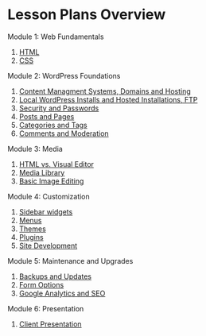 Lesson Plans Overview
===================

Module 1: Web Fundamentals

1. [HTML](https://github.com/wpstudio/iThemes-LessonPlans/blob/master/Lessons/Lesson-1.md)
2. [CSS](https://github.com/wpstudio/iThemes-LessonPlans/blob/master/Lessons/Lesson-2.md)

Module 2: WordPress Foundations

1. [Content Managment Systems, Domains and Hosting](https://github.com/wpstudio/iThemes-LessonPlans/blob/master/Lessons/Lesson-3.md)
2. [Local WordPress Installs and Hosted Installations, FTP](https://github.com/wpstudio/iThemes-LessonPlans/blob/master/Lessons/Lesson-4.md)
3. [Security and Passwords](https://github.com/wpstudio/iThemes-LessonPlans/blob/master/Lessons/Lesson-5.md)
4. [Posts and Pages](https://github.com/wpstudio/iThemes-LessonPlans/blob/master/Lessons/Lesson-6.md)
5. [Categories and Tags](https://github.com/wpstudio/iThemes-LessonPlans/blob/master/Lessons/Lesson-7.md)
6. [Comments and Moderation](https://github.com/wpstudio/iThemes-LessonPlans/blob/master/Lessons/Lesson-8.md)

Module 3: Media

1. [HTML vs. Visual Editor](https://github.com/wpstudio/iThemes-LessonPlans/blob/master/Lessons/Lesson-9.md)
2. [Media Library](https://github.com/wpstudio/iThemes-LessonPlans/blob/master/Lessons/Lesson-10.md)
3. [Basic Image Editing](https://github.com/wpstudio/iThemes-LessonPlans/blob/master/Lessons/Lesson-11.md)

Module 4: Customization

1. [Sidebar widgets](https://github.com/wpstudio/iThemes-LessonPlans/blob/master/Lessons/Lesson-12.md)
2. [Menus](https://github.com/wpstudio/iThemes-LessonPlans/blob/master/Lessons/Lesson-13.md)
3. [Themes](https://github.com/wpstudio/iThemes-LessonPlans/blob/master/Lessons/Lesson-14.md)
4. [Plugins](https://github.com/wpstudio/iThemes-LessonPlans/blob/master/Lessons/Lesson-15.md)
5. [Site Development](https://github.com/wpstudio/iThemes-LessonPlans/blob/master/Lessons/Lesson-16.md)

Module 5: Maintenance and Upgrades

1. [Backups and Updates](https://github.com/wpstudio/iThemes-LessonPlans/blob/master/Lessons/Lesson-17.md)
2. [Form Options](https://github.com/wpstudio/iThemes-LessonPlans/blob/master/Lessons/Lesson-18.md)
3. [Google Analytics and SEO](https://github.com/wpstudio/iThemes-LessonPlans/blob/master/Lessons/Lesson-19.md)

Module 6: Presentation

1. [Client Presentation](https://github.com/wpstudio/iThemes-LessonPlans/blob/master/Lessons/Lesson-20.md)